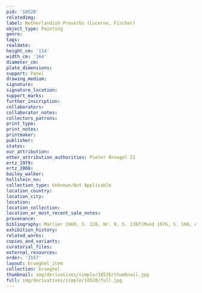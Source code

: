 ```yaml
---
pid: '18520'
relatedimg: 
label: Netherlandish Proverbs (Lucerne, Fischer)
object_type: Painting
genre: 
tags: 
realdate: 
height_cm: '114'
width_cm: '164'
diameter_cm: 
plate_dimensions: 
support: Panel
drawing_medium: 
signature: 
signature_location: 
support_marks: 
further_inscription: 
collaborators: 
collaborator_notes: 
collectors_patrons: 
print_type: 
print_notes: 
printmaker: 
publisher: 
states: 
our_attribution: 
other_attribution_authorities: Pieter Bruegel II
ertz_1979: 
ertz_2008: 
bailey_walker: 
hollstein_no: 
collection_type: Unknown/Not Applicable
location_country: 
location_city: 
location: 
location_collection: 
location_or_most_recent_sale_notes: 
provenance: 
bibliography: Marlier 1969, S. 128, Nr. 9, S. 136f|Mund 1976, S. 166, Anm. 20
exhibition_history: 
related_works: 
copies_and_variants: 
curatorial_files: 
external_resources: 
order: '1557'
layout: brueghel_item
collection: brueghel
thumbnail: img/derivatives/simple/18520/thumbnail.jpg
full: img/derivatives/simple/18520/full.jpg
---
```

